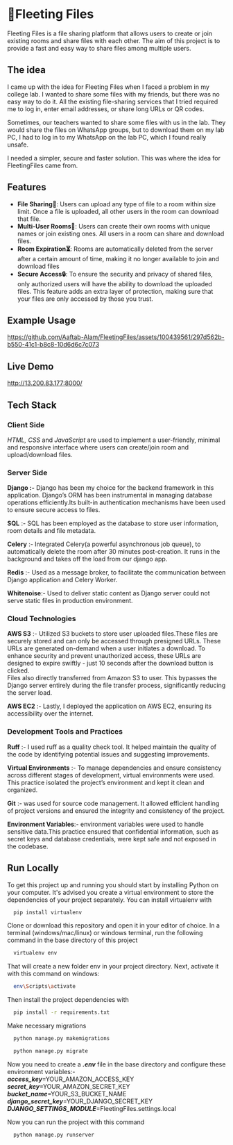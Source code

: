 # 📁Fleeting Files

Fleeting Files is a file sharing platform that allows users to create or join existing rooms and share files with each other. The aim of this project is to provide a fast and easy way to share files among multiple users.

## The idea

I came up with the idea for Fleeting Files when I faced a problem in my college lab. I wanted to share some files with my friends, but there was no easy way to do it. All the existing file-sharing services that I tried required me to log in, enter email addresses, or share long URLs or QR codes.   

Sometimes, our teachers wanted to share some files with us in the lab. They would share the files on WhatsApp groups, but to download them on my lab PC, I had to log in to my WhatsApp on the lab PC, which I found really unsafe.   

I needed a simpler, secure and faster solution. This was where the idea for FleetingFiles came from.

## Features

- **File Sharing🚀**: Users can upload any type of file to a room within size limit. Once a file is uploaded, all other users in the room can download that file.
- **Multi-User Rooms👥**: Users can create their own rooms with unique names or join existing ones. All users in a room can share and download files.
- **Room Expiration⏳**: Rooms are automatically deleted from the server after a certain amount of time, making it no longer available to join and download files
- **Secure Access🔒**:  To ensure the security and privacy of shared files, only authorized users will have the ability to download the uploaded files. This feature adds an extra layer of protection, making sure that your files are only accessed by those you trust.

## Example Usage
https://github.com/Aaftab-Alam/FleetingFiles/assets/100439561/297d562b-b550-41c1-b8c8-10d6d6c7c073

## Live Demo
http://13.200.83.177:8000/


## Tech Stack

### Client Side
*HTML, CSS* and *JavaScript* are used to 
implement a user-friendly, minimal and responsive interface where users can create/join room and upload/download files.

### Server Side
**Django :-** Django has been my choice for the backend framework in this application. Django’s ORM has been instrumental in managing database operations efficiently.Its built-in authentication mechanisms have been used to ensure secure access to files.

**SQL** :- SQL has been employed as the database to store user information, room details and file metadata.

**Celery** :- Integrated Celery(a powerful asynchronous job queue), to automatically delete the room after 30 minutes post-creation. It runs in the background and takes off the load from our django app.

**Redis** :- Used as a message broker, to facilitate the communication between Django application and Celery Worker.

**Whitenoise**:- Used to deliver static content as Django server could not serve static files in production environment.

 ### Cloud Technologies
**AWS S3** :- Utilized S3 buckets to store user uploaded files.These files are securely stored and can only be accessed through presigned URLs. These URLs are generated on-demand when a user initiates a download. To enhance security and prevent unauthorized access, these URLs are designed to expire swiftly - just 10 seconds after the download button is clicked.  
Files also directly transferred from Amazon S3 to user. This bypasses the Django server entirely during the file transfer process, significantly reducing the server load.

**AWS EC2** :- Lastly, I deployed the application on AWS EC2, ensuring its accessibility over the internet.

### Development Tools and Practices
**Ruff** :- I used ruff as a quality check tool. It helped maintain the quality of the code by identifying potential issues and suggesting improvements.

**Virtual Environments** :- To manage dependencies and ensure consistency across different stages of development, virtual environments were used. This practice isolated the project’s environment and kept it clean and organized.

**Git** :- was used for source code management. It allowed efficient handling of project versions and ensured the integrity and consistency of the project.

**Environment Variables**:- environment variables were used to handle sensitive data.This practice ensured that confidential information, such as secret keys and database credentials, were kept safe and not exposed in the codebase.





## Run Locally

To get this project up and running you should start by installing Python on your computer. It's advised you create a virtual environment to store the dependencies of your project separately. You can install virtualenv with

```bash
  pip install virtualenv
```

Clone or download this repository and open it in your editor of choice. In a terminal (windows/mac/linux) or windows terminal, run the following command in the base directory of this project

```bash
  virtualenv env
```

That will create a new folder env in your project directory. Next, activate it with this command on windows:

```bash
  env\Scripts\activate
```

Then install the project dependencies with

```bash
  pip install -r requirements.txt
```
Make necessary migrations
```bash
  python manage.py makemigrations
```
```bash
  python manage.py migrate
```
Now you need to create a ***.env*** file in the base directory and configure these environment variables:-  
***access_key***=YOUR_AMAZON_ACCESS_KEY  
***secret_key***=YOUR_AMAZON_SECRET_KEY  
***bucket_name***=YOUR_S3_BUCKET_NAME  
***django_secret_key***=YOUR_DJANGO_SECRET_KEY  
***DJANGO_SETTINGS_MODULE***=FleetingFiles.settings.local  

Now you can run the project with this command
```bash
  python manage.py runserver
```

